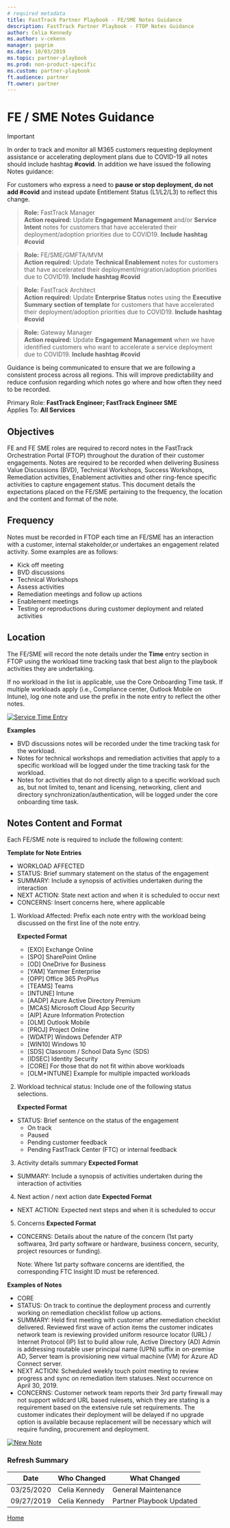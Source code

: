 ```yaml
---  
# required metadata  
title: FastTrack Partner Playbook - FE/SME Notes Guidance 
description: FastTrack Partner Playbook - FTOP Notes Guidance 
author: Celia Kennedy
ms.author: v-cekenn
manager: pagrim
ms.date: 10/03/2019  
ms.topic: partner-playbook  
ms.prod: non-product-specific
ms.custom: partner-playbook  
ft.audience: partner
ft.owner: partner
--- 
```


# FE / SME Notes Guidance

> [!IMPORTANT]
> In order to track and monitor all M365 customers requesting deployment assistance or accelerating deployment plans due to COVID-19 all notes should include hashtag **#covid**. In addition we have issued the following Notes guidance:  
>
>For customers who express a need to **pause or stop deployment, do not add #covid** and instead update Entitlement Status (L1/L2/L3) to reflect this change.  

>**Role:** FastTrack Manager  
>**Action required:** Update **Engagement Management** and/or **Service Intent** notes for customers that have accelerated their deployment/adoption priorities due to COVID19. **Include hashtag #covid**  

>**Role:** FE/SME/GMFTA/MVM  
>**Action required:** Update **Technical Enablement** notes for customers that have accelerated their deployment/migration/adoption priorities due to COVID19. **Include hashtag #covid**  

>**Role:** FastTrack Architect  
>**Action required:** Update **Enterprise Status** notes using the **Executive Summary section of template** for customers that have accelerated their deployment/adoption priorities due to COVID19. **Include hashtag #covid**  

>**Role:** Gateway Manager  
>**Action required:** Update **Engagement Management** when we have identified customers who want to accelerate a service deployment due to COVID19. **Include hashtag #covid**

Guidance is being communicated to ensure that we are following a consistent process across all regions. This will improve predictability and reduce confusion regarding which notes go where and how often they need to be recorded.

Primary Role: **FastTrack Engineer; FastTrack Engineer SME**  
Applies To: **All Services**

## Objectives
FE and FE SME roles are required to record notes in the FastTrack Orchestration Portal (FTOP) throughout the duration of their customer engagements. Notes are required to be recorded when delivering Business Value Discussions (BVD), Technical Workshops, Success Workshops, Remediation activities, Enablement activities and other ring-fence specific activities to capture engagement status. This document details the expectations placed on the FE/SME pertaining to the frequency, the location and the content and format of the note.

## Frequency
Notes must be recorded in FTOP each time an FE/SME has an interaction with a customer, internal stakeholder,or undertakes an engagement related activity. Some examples are as follows:

- Kick off meeting
- BVD discussions
- Technical Workshops
- Assess activities
- Remediation meetings and follow up actions
- Enablement meetings
- Testing or reproductions during customer deployment and related activities

## Location
The FE/SME will record the note details under the **Time** entry section in FTOP using the workload time tracking task that best align to the playbook activities they are undertaking.

If no workload in the list is applicable, use the Core Onboarding Time task. If multiple workloads apply (i.e., Compliance center, Outlook Mobile on Intune), log one note and use the prefix in the note entry to reflect the other notes.

[![Service Time Entry](media/resources-core-onboarding-time.png)](media/resources-core-onboarding-time.png)

**Examples**

- BVD discussions notes will be recorded under the time tracking task for the workload. 
- Notes for technical workshops and remediation activities that apply to a specific workload will be logged under the time tracking task for the workload.
- Notes for activities that do not directly align to a specific workload such as, but not limited to, tenant and licensing, networking, client and directory synchronization/authentication, will be logged under the core onboarding time task.

## Notes Content and Format

Each FE/SME note is required to include the following content:

**Template for Note Entries**

- WORKLOAD AFFECTED
- STATUS: Brief summary statement on the status of the engagement
- SUMMARY: Include a synopsis of activities undertaken during the interaction
- NEXT ACTION: State next action and when it is scheduled to occur next
- CONCERNS: Insert concerns here, where applicable

1. Workload Affected: Prefix each note entry with the workload being discussed on the first line of the note entry.

   **Expected Format**
   -  [EXO] Exchange Online
   -  [SPO] SharePoint Online
   -  [OD] OneDrive for Business
   -  [YAM] Yammer Enterprise
   -  [OPP] Office 365 ProPlus
   -  [TEAMS] Teams    
   -  [INTUNE] Intune
   -  [AADP] Azure Active Directory Premium
   -  [MCAS] Microsoft Cloud App Security
   -  [AIP] Azure Information Protection
   -  [OLM] Outlook Mobile
   -  [PROJ] Project Online
   -  [WDATP] Windows Defender ATP
   -  [WIN10] Windows 10
   -  [SDS] Classroom / School Data Sync (SDS)
   -  [IDSEC] Identity Security
   -  [CORE] For those that do not fit within above workloads
   -  [OLM+INTUNE] Example for multiple impacted workloads

2. Workload technical status: Include one of the following status selections.

   **Expected Format**

- STATUS: Brief sentence on the status of the engagement
   - On track
   - Paused
   - Pending customer feedback
   - Pending FastTrack Center (FTC) or internal feedback

3. Activity details summary
   **Expected Format**

- SUMMARY: Include a synopsis of activities undertaken during the interaction of activities

4. Next action / next action date
   **Expected Format**

- NEXT ACTION: Expected next steps and when it is scheduled to occur

5. Concerns
   **Expected Format**

- CONCERNS: Details about the nature of the concern (1st party softwarea, 3rd party software or hardware, business concern, security, project resources or funding).   

  Note: Where 1st party software concerns are identified, the corresponding FTC Insight ID must be referenced.

**Examples of Notes**

- CORE
- STATUS: On track to continue the deployment process and currently working on remediation checklist follow up actions.
- SUMMARY: Held first meeting with customer after remediation checklist delivered. Reviewed first wave of action items the customer indicates network team is reviewing provided uniform resource locator (URL) / Internet Protocol (IP) list to build allow rule, Active Directory (AD) Admin is addressing routable user principal name (UPN) suffix in on-premise AD, Server team is provisioning new virtual machine (VM) for Azure AD Connect server.
- NEXT ACTION: Scheduled weekly touch point meeting to review progress and sync on remediation item statuses. Next occurrence on April 30, 2019.
- CONCERNS: Customer network team reports their 3rd party firewall may not support wildcard URL based rulesets, which they are stating is a requirement based on the extensive rule set requirements. The customer indicates their deployment will be delayed if no upgrade option is available because replacement will be necessary which will require funding, procurement and deployment.

[![New Note](media/resources-new-note.png)](media/resources-new-note.png)

### Refresh Summary

|Date|Who Changed|What Changed|
|---------|---------------|----------------------------|
|03/25/2020| Celia Kennedy| General Maintenance|
|09/27/2019| Celia Kennedy| Partner Playbook Updated|

[Home](http://partner-docs.microsoft.com)
